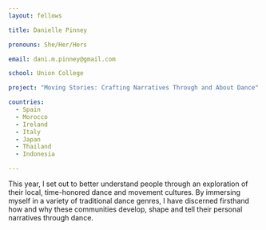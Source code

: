 ```yaml
---
layout: fellows

title: Danielle Pinney

pronouns: She/Her/Hers

email: dani.m.pinney@gmail.com

school: Union College

project: "Moving Stories: Crafting Narratives Through and About Dance"

countries:
  - Spain
  - Morocco
  - Ireland
  - Italy
  - Japan
  - Thailand
  - Indonesia

---
```


This year, I set out to better understand people through an exploration of their local, time-honored dance and movement cultures. By immersing myself in a variety of traditional dance genres, I have discerned firsthand how and why these communities develop, shape and tell their personal narratives through dance.

